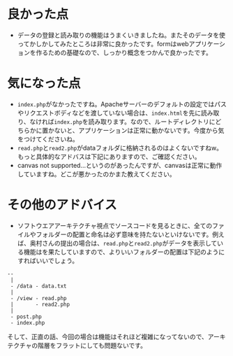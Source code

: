 # 良かった点
- データの登録と読み取りの機能はうまくいきましたね。またそのデータを使ってかしかしてみたところは非常に良かったです。formはwebアプリケーションを作るための基礎なので、しっかり概念をつかんで良かったです。

# 気になった点
- `index.php`がなかったですね。Apacheサーバーのデフォルトの設定ではパスやリクエストボディなどを渡していない場合は、`index.html`を先に読み取り、なければ`index.php`を読み取ります。なので、ルートディレクトリにどちらかに置かないと、アプリケーションは正常に動かないです。今度から気をつけてくださいね。
- `read.php`と`read2.php`がdataフォルダに格納されるのはよくないですねw。もっと具体的なアドバスは下記にありますので、ご確認ください。
- canvas not supported...というのがあったんですが、canvasは正常に動作していますね。どこが悪かったのかまた教えてください。

# その他のアドバイス
- ソフトウエアアーキテクチャ視点でソースコードを見るときに、全てのファイルやフォルダーの配置と命名は必ず意味を持たないといけないです。例えば、奥村さんの提出の場合は、`read.php`と`read2.php`がデータを表示している機能はを果たしていますので、よりいいフォルダーの配置は下記のようにすればいいでしょう。
```
--
 |
 - /data - data.txt
 |
 - /view - read.php
 |       - read2.php 
 |
 - post.php
 - index.php

```
そして、正直の話、今回の場合は機能はそれほど複雑になってないので、アーキテクチャの階層をフラットにしても問題ないです。